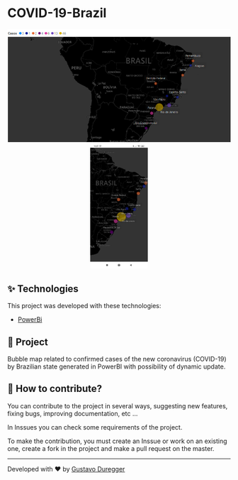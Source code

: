 # COVID-19-Brazil
<p align="center">
  <img src="https://github.com/GustavoDuregger/COVID-19-Brazil/blob/master/imagens/imagemDesktop.png" width="600px">
  <img src="https://github.com/GustavoDuregger/COVID-19-Brazil/blob/master/imagens/Screenshot_2020-03-12-16-27-41-735_com.android.chrome.jpg" width="130px">
<p align="center">
  
## :sparkles: Technologies

This project was developed with these technologies:

- [PowerBi](https://powerbi.microsoft.com/)


## 🦠 Project

Bubble map related to confirmed cases of the new coronavirus (COVID-19) by Brazilian state generated in PowerBI with possibility of dynamic update.


## :microscope: How to contribute?
You can contribute to the project in several ways, suggesting new features, fixing bugs, improving documentation, etc ...

In Inssues you can check some requirements of the project.

To make the contribution, you must create an Inssue or work on an existing one, create a fork in the project and make a pull request on the master.

---

Developed with ♥ by [Gustavo Duregger](https://gduregger.com)
